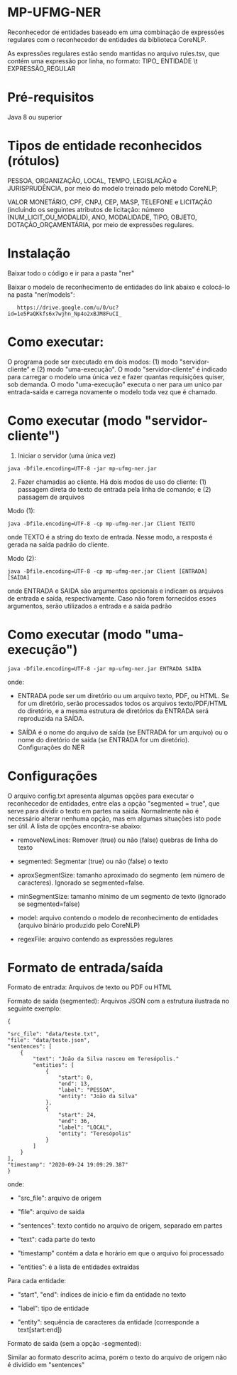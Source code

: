 # MP-UFMG-NER

Reconhecedor de entidades baseado em uma combinação de expressões regulares com o reconhecedor de entidades da biblioteca CoreNLP.

As expressões regulares estão sendo mantidas no arquivo rules.tsv, que contém uma expressão por linha, no formato: TIPO_ ENTIDADE \t EXPRESSÃO_REGULAR

# Pré-requisitos

Java 8 ou superior

# Tipos de entidade reconhecidos (rótulos)
PESSOA, ORGANIZAÇÃO, LOCAL, TEMPO, LEGISLAÇÃO e JURISPRUDÊNCIA, por meio do modelo treinado pelo método CoreNLP;

VALOR MONETÁRIO, CPF, CNPJ, CEP, MASP, TELEFONE e LICITAÇÃO (incluindo os seguintes atributos de licitação: número (NUM_LICIT_OU_MODALID), ANO, MODALIDADE, TIPO, OBJETO, DOTAÇÃO_ORÇAMENTÁRIA, por meio de expressões regulares.

# Instalação

Baixar todo o código e ir para a pasta "ner"

Baixar o modelo de reconhecimento de entidades do link abaixo e colocá-lo na pasta "ner/models":

   ```
      https://drive.google.com/u/0/uc?id=1e5PaQKkfs6x7wjhn_Np4o2xBJM8FuCI_
   ```
# Como executar:

O programa pode ser executado em dois modos: (1) modo "servidor-cliente" e (2) modo "uma-execução".
O modo "servidor-cliente" é indicado para carregar o modelo uma única vez e fazer quantas requisições quiser, sob demanda.
O modo "uma-execução" executa o ner para um unico par entrada-saída e carrega novamente o modelo toda vez que é chamado.

# Como executar (modo "servidor-cliente")

1. Iniciar o servidor (uma única vez)
```
java -Dfile.encoding=UTF-8 -jar mp-ufmg-ner.jar
```

2. Fazer chamadas ao cliente. Há dois modos de uso do cliente:
(1) passagem direta do texto de entrada pela linha de comando; e
(2) passagem de arquivos

Modo (1):

```
java -Dfile.encoding=UTF-8 -cp mp-ufmg-ner.jar Client TEXTO
```

onde TEXTO é a string do texto de entrada. Nesse modo, a resposta é gerada na saída padrão do cliente.

Modo (2):
```
java -Dfile.encoding=UTF-8 -cp mp-ufmg-ner.jar Client [ENTRADA] [SAÍDA]
```

onde ENTRADA e SAIDA são argumentos opcionais e indicam os arquivos de entrada e saída, respectivamente.
Caso não forem fornecidos esses argumentos, serão utilizados a entrada e a saída padrão


# Como executar (modo "uma-execução")


```
java -Dfile.encoding=UTF-8 -jar mp-ufmg-ner.jar ENTRADA SAÍDA
```

onde:

- ENTRADA pode ser um diretório ou um arquivo texto, PDF, ou HTML. Se for um diretório, serão processados todos os arquivos texto/PDF/HTML do diretório, e a mesma estrutura de diretórios da ENTRADA será reproduzida na SAÍDA.

- SAÍDA é o nome do arquivo de saída (se ENTRADA for um arquivo) ou o nome do diretório de saída (se ENTRADA for um diretório).
Configurações do NER


# Configurações

O arquivo config.txt apresenta algumas opções para executar o reconhecedor de entidades, entre elas a opção "segmented = true", que serve para dividir o texto em partes na saída. Normalmente não é necessário alterar nenhuma opção, mas em algumas situações isto pode ser útil. A lista de opções encontra-se abaixo:

- removeNewLines: Remover (true) ou não (false) quebras de linha do texto

- segmented: Segmentar (true) ou não (false) o texto

- aproxSegmentSize: tamanho aproximado do segmento (em número de caracteres). Ignorado se segmented=false.

- minSegmentSize: tamanho mínimo de um segmento de texto (ignorado se segmented=false)

- model: arquivo contendo o modelo de reconhecimento de entidades (arquivo binário produzido pelo CoreNLP)

- regexFile: arquivo contendo as expressões regulares


# Formato de entrada/saída

Formato de entrada: Arquivos de texto ou PDF ou HTML

Formato de saída (segmented): Arquivos JSON com a estrutura ilustrada no seguinte exemplo:

```
{

"src_file": "data/teste.txt",
"file": "data/teste.json",
"sentences": [
    {
        "text": "João da Silva nasceu em Teresópolis."
        "entities": [
            {
                "start": 0,  
                "end": 13,   
                "label": "PESSOA", 
                "entity": "João da Silva" 
            },
            {
                "start": 24,
                "end": 36,
                "label": "LOCAL",
                "entity": "Teresópolis"
            }
        ]
    }
],
"timestamp": "2020-09-24 19:09:29.387"
}
```

onde:

 - "src_file": arquivo de origem

 - "file": arquivo de saida

 - "sentences": texto contido no arquivo de origem, separado em partes

 - "text": cada parte do texto

- "timestamp" contém a data e horário em que o arquivo foi processado

- "entities": é a lista de entidades extraídas

Para cada entidade:

- "start", "end": índices de início e fim da entidade no texto

- "label": tipo de entidade

- "entity": sequência de caracteres da entidade (corresponde a text[start:end])

Formato de saida (sem a opção -segmented):

Similar ao formato descrito acima, porém o texto do arquivo de origem não é dividido em "sentences"
